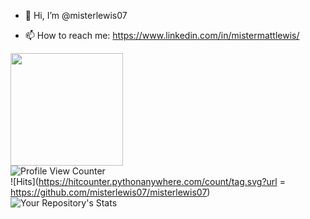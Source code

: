 - 👋 Hi, I’m @misterlewis07

- 📫 How to reach me: https://www.linkedin.com/in/mistermattlewis/

<img height="180em" src="https://github-readme-stats.vercel.app/api?username=misterlewis07&show_icons=true&hide_border=true&&count_private=true&include_all_commits=true" /> <br>
![Profile View Counter](https://komarev.com/ghpvc/?username=misterlewis07) <br>
![Hits](https://hitcounter.pythonanywhere.com/count/tag.svg?url = https://github.com/misterlewis07/misterlewis07) <br>
![Your Repository's Stats](https://github-readme-stats.vercel.app/api/top-langs/?username=misterlewis07&theme=blue-green)

